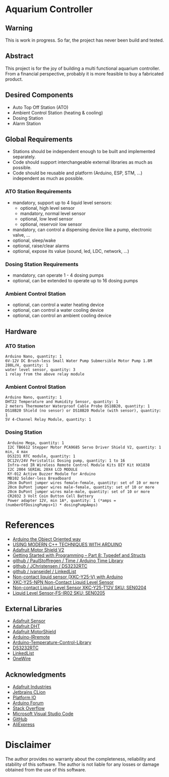 # Aquarium Controller

## Warning
This is work in progress. So far, the project has never been build and tested.

## Abstract
This project is for the joy of building a multi functional aquarium controller. 
From a financial perspective, probably it is more feasible to buy a fabricated product.

## Desired Components
- Auto Top Off Station (ATO)
- Ambient Control Station (heating & cooling)
- Dosing Station
- Alarm Station

## Global Requirements
- Stations should be independent enough to be built and implemented separately.
- Code should support interchangeable external libraries as much as possible.
- Code should be reusable and platform (Arduino, ESP, STM, ...) independent as much as possible. 

### ATO Station Requirements
- mandatory, support up to 4 liquid level sensors:
    - optional, high level sensor
    - mandatory, normal level sensor
    - optional, low level sensor
    - optional, reservoir low sensor
- mandatory, can control a dispensing device like a pump, electronic valve, ...
- optional, sleep/wake
- optional, raise/clear alarms
- optional, expose its value (sound, led, LDC, network, ...)  

### Dosing Station Requirements
- mandatory, can operate 1 - 4 dosing pumps
- optional, can be extended to operate up to 16 dosing pumps

### Ambient Control Station
- optional, can control a water heating device
- optional, can control a water cooling device
- optional, can control an ambient cooling device

## Hardware

### ATO Station
    Arduino Nano, quantity: 1
    6V-12V DC Brush-less Small Water Pump Submersible Motor Pump 1.8M 280L/H, quantity: 1
    water level sensor, quantity: 3
    1 relay from the above relay module

### Ambient Control Station
    Arduino Nano, quantity: 1
    DHT22 Temperature and Humidity Sensor, quantity: 1
    2 meters Thermometer Waterproof Cable Probe DS18B20, quantity: 1
    DS18B20 Shield (no sensor) or DS18B20 Module (with sensor), quantity: 1
    5V 4-Channel Relay Module, quantity: 1

### Dosing Station
     Arduino Mega, quantity: 1
     I2C TB6612 Stepper Motor PCA9685 Servo Driver Shield V2, quantity: 1 min, 4 max
     DS3231 RTC module, quantity: 1
     DC12V/24V Peristaltic Dosing pump, quantity: 1 to 16
     Infra-red IR Wireless Remote Control Module Kits DIY Kit HX1838 
     I2C 2004 SERIAL 20X4 LCD MODULE
     KY-012 Active Buzzer Module for Arduino
     MB102 Solder-less Breadboard
     20cm DuPont jumper wires female-female, quantity: set of 10 or more
     20cm DuPont jumper wires male-female, quantity: set of 10 or more
     20cm DuPont jumper wires male-male, quantity: set of 10 or more
     CR2032 3 Volt Coin Button Cell Battery 
     Power adapter 12V, min 1A*, quantity: 1 (*amps = (numberOfDosingPumps+1) * dosingPumpAmps)

# References
 * [Arduino the Object Oriented way](http://paulmurraycbr.github.io/ArduinoTheOOWay.html)
 * [USING MODERN C++ TECHNIQUES WITH ARDUINO](https://hackaday.com/2017/05/05/using-modern-c-techniques-with-arduino/)
 * [Adafruit Motor Shield V2](https://learn.adafruit.com/adafruit-motor-shield-v2-for-arduino?view=all#addressing-the-shields-13-2)
 * [Getting Started with Programming – Part 8: Typedef and Structs](https://www.norwegiancreations.com/2017/10/getting-started-with-programming-part-8-typedef-and-structs/)
 * [github / PaulStoffregen / Time / Arduino Time Library](https://github.com/PaulStoffregen/Time)
 * [github / JChristensen / DS3232RTC](https://github.com/JChristensen/DS3232RTC)
 * [github / ivanseidel / LinkedList](https://github.com/ivanseidel/LinkedList)
 * [Non-contact liquid sensor (XKC-Y25-V) with Arduino](https://alexkychen.wordpress.com/2017/12/03/non-contact-liquid-sensor-xkc-y25-v-with-arduino/)
 * [XKC-Y25-NPN Non-Contact Liquid Level Sensor](http://www.icstation.com/contact-liquid-level-sensor-ip67-waterproof-output-water-level-detector-p-12292.html)
 * [Non-contact Liquid Level Sensor XKC-Y25-T12V SKU: SEN0204](https://www.dfrobot.com/wiki/index.php/Non-contact_Liquid_Level_Sensor_XKC-Y25-T12V_SKU:_SEN0204)
 * [Liquid Level Sensor-FS-IR02 SKU: SEN0205](https://www.dfrobot.com/wiki/index.php/Liquid_Level_Sensor-FS-IR02_SKU:_SEN0205)


## External Libraries
 * [Adafruit Sensor](https://github.com/adafruit/Adafruit_Sensor)
 * [Adafruit DHT](https://github.com/adafruit/DHT-sensor-library)
 * [Adafruit MotorShield](https://github.com/adafruit/Adafruit_Motor_Shield_V2_Library)
 * [Arduino-IRremote](https://github.com/z3t0/Arduino-IRremote)
 * [Arduino-Temperature-Control-Library](https://github.com/milesburton/Arduino-Temperature-Control-Library)
 * [DS3232RTC](https://github.com/JChristensen/DS3232RTC)
 * [LinkedList](https://github.com/ivanseidel/LinkedList)
 * [OneWire](https://github.com/PaulStoffregen/OneWire)

## Acknowledgments
 * [Adafruit Industries](https://www.adafruit.com)
 * [Jetbrains CLion](https://www.jetbrains.com/clion/specials/clion/clion.html)
 * [Platform IO](https://platformio.org/)
 * [Arduino Forum](https://forum.arduino.cc)
 * [Stack Overflow](https://stackoverflow.com)
 * [Microsoft Visual Studio Code](https://code.visualstudio.com/)
 * [GitHub](https://github.com)
 * [AliExpress](https://www.aliexpress.com)

# Disclaimer
The author provides no warranty about the completeness, reliability and stability of this software. The author is not liable for any losses or damage obtained from the use of this software.
